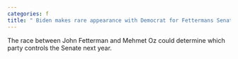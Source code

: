 ```yaml
---
categories: f
title: " Biden makes rare appearance with Democrat for Fettermans Senate race against Oz"
---
```

The race between John Fetterman and Mehmet Oz could determine which party controls the Senate next year.